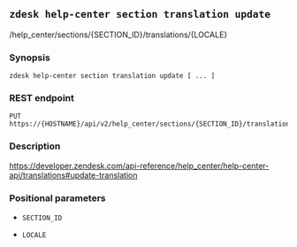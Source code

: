## `zdesk help-center section translation update`

/help_center/sections/{SECTION_ID}/translations/{LOCALE}

### Synopsis

    zdesk help-center section translation update [ ... ]

### REST endpoint

    PUT https://{HOSTNAME}/api/v2/help_center/sections/{SECTION_ID}/translations/{LOCALE}

### Description

https://developer.zendesk.com/api-reference/help_center/help-center-api/translations#update-translation

### Positional parameters

* `SECTION_ID`

* `LOCALE`

